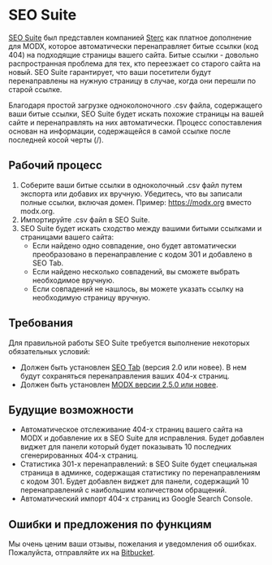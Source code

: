 # SEO Suite [](#lang-nl)[](#lang-ru)[](#lang-us)
[SEO Suite][1] был представлен компанией [Sterc][4] как платное дополнение для MODX, которое автоматически перенаправляет битые ссылки (код 404) на подходящие страницы вашего сайта. Битые ссылки - довольно распространная проблема для тех, кто переезжает со старого сайта на новый. SEO Suite гарантирует, что ваши посетители будут перенаправлены на нужную страницу в случае, когда они перешли по старой ссылке.

Благодаря простой загрузке одноколоночного .csv файла, содержащего ваши битые ссылки, SEO Suite будет искать похожие страницы на вашей сайте и перенаправлять на них автоматически. Процесс сопоставления основан на информации, содержащейся в самой ссылке после последней косой черты (/).

## Рабочий процесс

1. Соберите ваши битые ссылки в одноколочный .csv файл путем экспорта или добавих их вручную. Убедитесь, что вы записали полные ссылки, включая домен. Пример: https://modx.org вместо modx.org.
2. Импортируйте .csv файл в SEO Suite. 
3. SEO Suite будет искать сходство между вашими битыми ссылками и страницами вашего сайта:
   * Если найдено одно совпадение, оно будет автоматически преобразовано в перенаправление с кодом 301 и добавлено в SEO Tab.
   * Если найдено несколько совпадений, вы сможете выбрать необходимое вручную.
   * Если совпадений не нашлось, вы можете указать ссылку на необходимую страницу вручную.

## Требования
Для правильной работы SEO Suite требуется выполнение некоторых обязательных условий:
* Должен быть установлен [SEO Tab][2] (версия 2.0 или новее). В нем будут сохраняться перенаправления ваших 404-х страниц.
* Должен быть установлен [MODX версии 2.5.0 или новее][3].

## Будущие возможности
* Автоматическое отслеживание 404-x страниц вашего сайта на MODX и добавление их в SEO Suite для исправления. Будет добавлен виджет для панели который будет показывать 10 последних сгенерированных 404-х страниц.
* Статистика 301-х перенаправлений: в SEO Suite будет специальная страница в админке, содержащая статистику по перенаправлениям с кодом 301. Будет добавлен виджет для панели, содержащий 10 перенаправлений с наибольшим количеством обращений.
* Автоматический импорт 404-x страниц из Google Search Console.

## Ошибки и предложения по функциям
Мы очень ценим ваши отзывы, пожелания и уведомления об ошибках. Пожалуйста, отправляйте их на [Bitbucket][5].

[1]: https://www.sterc.nl/en/modx-extras/seosuite
[2]: https://www.sterc.nl/en/modx-extras/seotab
[3]: https://modx.com/download
[4]: https://www.sterc.nl/en/
[5]: https://bitbucket.org/sterc/seosuite/issues?status=new&status=open
